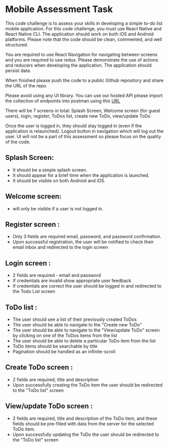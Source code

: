# Mobile Assessment Task

This code challenge is to assess your skills in developing a simple to-do list mobile application. For this code challenge, you must use React Native and React Native CLI. The application should work on both iOS and Android platforms. Please note that the code should be clean, commented, and well structured.

You are required to use React Navigation for navigating between screens and you are required to use redux. Please demonstrate the use of actions and reducers when developing the application. The application should persist data.

When finished please push the code to a public Github repository and share the URL of the repo.

Please avoid using any UI library. You can use our hosted API please import the collection of endpoints into postman using this [URL](https://www.getpostman.com/collections/0bf6bd07034669df5654 "Named link title")

There will be 7 screens in total: Splash Screen, Welcome screen (for guest users), login, register, ToDos list, create new ToDo, view/update ToDo

Once the user is logged in, they should stay logged in (even if the application is relaunched). Logout button in navigation which will log out the user. UI will not be a part of this assessment so please focus on the quality of the code.

## Splash Screen:
- It should be a simple splash screen.
- It should appear for a brief time when the application is launched.
- It should be visible on both Android and iOS.

## Welcome screen: 
- will only be visible if a user is not logged in.

## Register screen :

- Only 3 fields are required email, password, and password confirmation.
- Upon successful registration, the user will be notified to check their email inbox and redirected to the login screen

## Login screen :
- 2 fields are required - email and password
- If credentials are invalid show appropriate user feedback
- If credentials are correct the user should be logged in and redirected to the Todo List screen

## ToDo list :
- The user should see a list of their previously created ToDos
- The user should be able to navigate to the "Create new ToDo"
- The user should be able to navigate to the "View/update ToDo" screen by clicking on one of the ToDos items from the list
- The user should be able to delete a particular ToDo item from the list
- ToDo items should be searchable by title
- Pagination should be handled as an infinite-scroll

## Create ToDo screen :
- 2 fields are required, title and description
- Upon successfully creating the ToDo item the user should be redirected to the "ToDo list" screen

## View/update ToDo screen :
- 2 fields are required, title and description of the ToDo item, and these fields should be pre-filled with data from the server for the selected ToDo item.
- Upon successfully updating the ToDo the user should be redirected to the "ToDo list" screen

